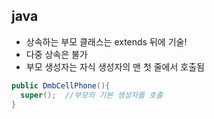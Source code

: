 ## java
- 상속하는 부모 클래스는 extends 뒤에 기술!
- 다중 상속은 불가
- 부모 생성자는 자식 생성자의 맨 첫 줄에서 호출됨
``` java
public DmbCellPhone(){
  super();  //부모의 기본 생성자를 호출
}
```
